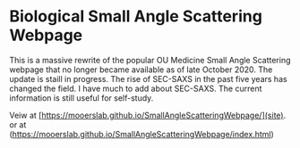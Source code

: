 # Biological Small Angle Scattering Webpage

This is a massive rewrite of the popular OU Medicine Small Angle Scattering webpage that no longer became available as of late October 2020.
The update is staill in progress.
The rise of SEC-SAXS in the past five years has changed the field.
I have much to add about SEC-SAXS.
The current information is still useful for self-study.

Veiw at [https://mooerslab.github.io/SmallAngleScatteringWebpage/](site).
or at (https://mooerslab.github.io/SmallAngleScatteringWebpage/index.html)
